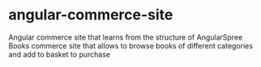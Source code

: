 # angular-commerce-site
Angular commerce site that learns from the structure of AngularSpree
Books commerce site that allows to browse books of different categories and add to basket to purchase

